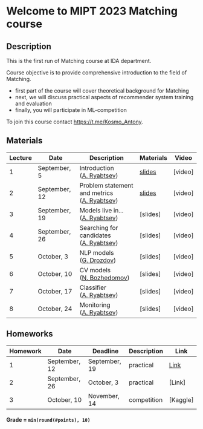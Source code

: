 # Welcome to MIPT 2023 Matching course

## Description
This is the first run of Matching course at IDA department.

Course objective is to provide comprehensive introduction to the field of Matching.

- first part of the course will cover theoretical background for Matching
- next, we will discuss practical aspects of recommender system training and evaluation
- finally, you will participate in ML-competition

To join this course contact https://t.me/Kosmo_Antony.

## Materials

| Lecture | Date | Description | Materials                                                              | Video                                                 |
|---------|------|-------------|---------------------------------------------------------------------|-------------------------------------------------------|
| 1 | September, 5 | Introduction <br /> ([A. Ryabtsev](https://github.com/anryabtsev)) | [slides](lectures/matching_lecture_01.pdf)                     | [video]  |
| 2 | September, 12 | Problem statement and metrics <br /> ([A. Ryabtsev](https://github.com/anryabtsev)) | [slides](lectures/matching_lecture_02.pdf)              | [video]  |
| 3 | September, 19 | Models live in... <br /> ([A. Ryabtsev](https://github.com/anryabtsev)) | [slides]             | [video]  |
| 4 | September, 26 | Searching for candidates <br /> ([A. Ryabtsev](https://github.com/anryabtsev)) | [slides]                           | [video] |
| 5 | October, 3 | NLP models <br /> ([G. Drozdov](https://drozdikgleb.github.io/)) | [slides] |  [video] |
| 6 | October, 10 | CV models <br /> ([N. Bozhedomov]()) |[slides] | [video] |
| 7 | October, 17 | Classifier <br /> ([A. Ryabtsev](https://github.com/anryabtsev)) | [slides] | [video] |
| 8 | October, 24 | Monitoring <br /> ([A. Ryabtsev](https://github.com/anryabtsev)) | [slides] | [video] |



## Homeworks

| Homework | Date       | Deadline          | Description | Link                                  |
|---------|------------|-------------------|--------|---------------------------------------|
| 1 | September, 12 | September, 19 | practical | [Link](homeworks/hw_01/matching_hw1.ipynb) |
| 2 | September, 26  | October, 3 | practical | [Link] |
| 3 | October, 10 | November, 14 | competition | [Kaggle] |

#### Grade = `min(round(#points), 10)`
